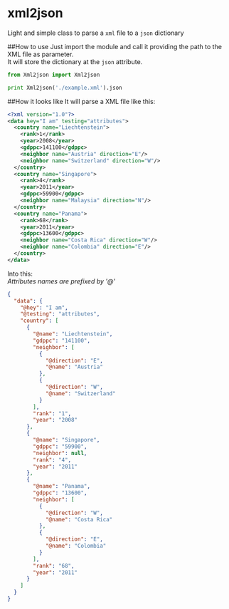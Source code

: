 # xml2json
Light and simple class to parse a `xml` file to a `json` dictionary

##How to use
Just import the module and call it providing the path to the XML file as parameter.  
It will store the dictionary at the `json` attribute.
```python
from Xml2json import Xml2json

print Xml2json('./example.xml').json
```

##How it looks like
It will parse a XML file like this:
```xml
<?xml version="1.0"?>
<data hey="I am" testing="attributes">
  <country name="Liechtenstein">
    <rank>1</rank>
    <year>2008</year>
    <gdppc>141100</gdppc>
    <neighbor name="Austria" direction="E"/>
    <neighbor name="Switzerland" direction="W"/>
  </country>
  <country name="Singapore">
    <rank>4</rank>
    <year>2011</year>
    <gdppc>59900</gdppc>
    <neighbor name="Malaysia" direction="N"/>
  </country>
  <country name="Panama">
    <rank>68</rank>
    <year>2011</year>
    <gdppc>13600</gdppc>
    <neighbor name="Costa Rica" direction="W"/>
    <neighbor name="Colombia" direction="E"/>
  </country>
</data>
```

Into this:  
_Attributes names are prefixed by '@'_
```json
{
  "data": {
    "@hey": "I am", 
    "@testing": "attributes", 
    "country": [
      {
        "@name": "Liechtenstein", 
        "gdppc": "141100", 
        "neighbor": [
          {
            "@direction": "E", 
            "@name": "Austria"
          }, 
          {
            "@direction": "W", 
            "@name": "Switzerland"
          }
        ], 
        "rank": "1", 
        "year": "2008"
      }, 
      {
        "@name": "Singapore", 
        "gdppc": "59900", 
        "neighbor": null, 
        "rank": "4", 
        "year": "2011"
      }, 
      {
        "@name": "Panama", 
        "gdppc": "13600", 
        "neighbor": [
          {
            "@direction": "W", 
            "@name": "Costa Rica"
          }, 
          {
            "@direction": "E", 
            "@name": "Colombia"
          }
        ], 
        "rank": "68", 
        "year": "2011"
      }
    ]
  }
}
```
